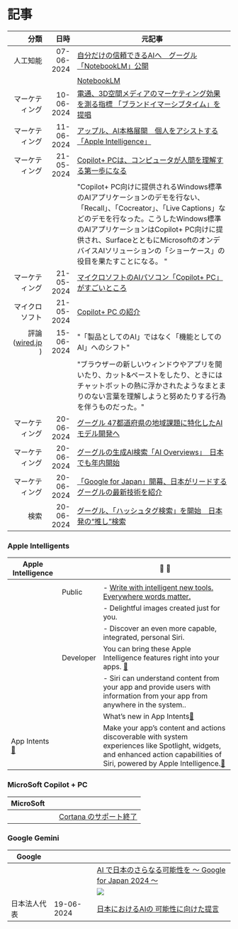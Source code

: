 # 記事
|分類 | 日時 | 元記事 |
| --: | --: | -- |
| 人工知能 | 07-06-2024 | [自分だけの信頼できるAIへ　グーグル「NotebookLM」公開](https://www.watch.impress.co.jp/docs/news/1597789.html)|
|  |  | [NotebookLM](https://notebooklm.google/)|
| マーケティング| 10-06-2024|[電通、3D空間メディアのマーケティング効果を測る指標 「ブランドイマーシブタイム」を提唱](https://www.dentsu.co.jp/news/release/2024/0610-010736.html)|
| マーケティング  |11-06-2024  | [アップル、AI本格展開　個人をアシストする「Apple Intelligence」](https://www.watch.impress.co.jp/docs/news/1598988.html)|
| マーケティング | 21-05-2024 | [Copilot+ PCは、コンピュータが人間を理解する第一歩になる](https://pc.watch.impress.co.jp/docs/news/1593286.html)|
| | |"Copilot+ PC向けに提供されるWindows標準のAIアプリケーションのデモを行ない、「Recall」、「Cocreator」、「Live Captions」などのデモを行なった。こうしたWindows標準のAIアプリケーションはCopilot+ PC向けに提供され、SurfaceとともにMicrosoftのオンデバイスAIソリューションの「ショーケース」の役目を果たすことになる。 "|
| マーケティング |  21-05-2024  | [マイクロソフトのAIパソコン「Copilot+ PC」がすごいところ](https://ascii.jp/elem/000/004/199/4199745/)|
|マイクロソフト  |   21-05-2024  | [Copilot+ PC の紹介](https://news.microsoft.com/ja-jp/2024/05/21/240521-introducing-copilot-pcs/)|
| 評論 ([wired.jp](https://wired.jp/article/apple-intelligence-ai-feature-not-product/) )|15-06-2024 | "「製品としてのAI」ではなく「機能としてのAI」へのシフト"|
| ||"ブラウザーの新しいウィンドウやアプリを開いたり、カット&ペーストをしたり、ときにはチャットボットの熱に浮かされたようなまとまりのない言葉を理解しようと努めたりする行為を伴うものだった。"|
|  マーケティング   | 20-06-2024  |[グーグル 47都道府県の地域課題に特化したAIモデル開発へ](https://www3.nhk.or.jp/news/html/20240619/k10014485861000.html)|
|  マーケティング   | 20-06-2024  |[グーグルの生成AI検索「AI Overviews」　日本でも年内開始](https://www.watch.impress.co.jp/docs/news/1601508.html)|
|  マーケティング   | 20-06-2024  |[「Google for Japan」開幕、日本がリードするグーグルの最新技術を紹介](https://k-tai.watch.impress.co.jp/docs/news/1601557.html)|
| 検索| 20-06-2024 | [グーグル、「ハッシュタグ検索」を開始　日本発の“推し”検索](https://www.watch.impress.co.jp/docs/news/1601174.html) |

### Apple Intelligents
| Apple Intelligence | | &#xf8ff; |
| --- | --- | --- |
|  |   | |
|  | Public | - [Write with intelligent new tools. Everywhere words matter.]()|
|  |  | - Delightful images created just for you.|
||| - Discover an even more capable, integrated, personal Siri.|
|  | Developer |You can bring these Apple Intelligence features right into your apps. [🍎](https://developer.apple.com/apple-intelligence/)|
||  |   - Siri can understand content from your app and provide users with information from your app from anywhere in the system..|
| | |What’s new in App Intents[🍎](https://developer.apple.com/videos/play/wwdc2024/10134/)|
|App Intents [🍎](https://developer.apple.com/documentation/appintents)||Make your app’s content and actions discoverable with system experiences like Spotlight, widgets, and enhanced action capabilities of Siri, powered by Apple Intelligence.[🍎](https://developer.apple.com/videos/play/wwdc2024/10134/)|

### MicroSoft Copilot + PC

|MicroSoft | |  |
| -- | -- | ------- |
|  |  |[Cortana のサポート終了](https://support.microsoft.com/ja-jp/topic/cortana-%E3%81%AE%E3%82%B5%E3%83%9D%E3%83%BC%E3%83%88%E7%B5%82%E4%BA%86-d025b39f-ee5b-4836-a954-0ab646ee1efa)|

### Google Gemini

|Google | |  |
| -- | -- | ------- |
|  |  |[AI で日本のさらなる可能性を 〜 Google for Japan 2024 〜](https://blog.google/intl/ja-jp/company-news/technology/ai-google-for-japan-2024/)|
| | | ![](https://storage.googleapis.com/gweb-uniblog-publish-prod/images/G4J_logo.width-1200.format-webp.webp)|
| 日本法人代表| 19-06-2024 |[日本におけるAIの 可能性に向けた提言](https://static.googleusercontent.com/media/publicpolicy.google/en//resources/japan_ai_opportunity_agenda_ja.pdf) |



